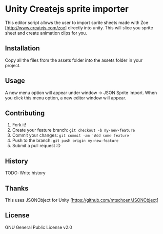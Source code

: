 # Unity Createjs sprite importer

This editor script allows the user to import sprite sheets made with Zoe [http://www.createjs.com/zoe] directly into unity. This will slice you sprite sheet and create animation clips for you.

## Installation

Copy all the files from the assets folder into the assets folder in your project.

## Usage

A new menu option will appear under window -> JSON Sprite Import. When you click this menu option, a new editor window will appear. 

## Contributing

1. Fork it!
2. Create your feature branch: `git checkout -b my-new-feature`
3. Commit your changes: `git commit -am 'Add some feature'`
4. Push to the branch: `git push origin my-new-feature`
5. Submit a pull request :D

## History

TODO: Write history

## Thanks

This uses JSONObject for Unity [https://github.com/mtschoen/JSONObject]

## License

GNU General Public License v2.0
